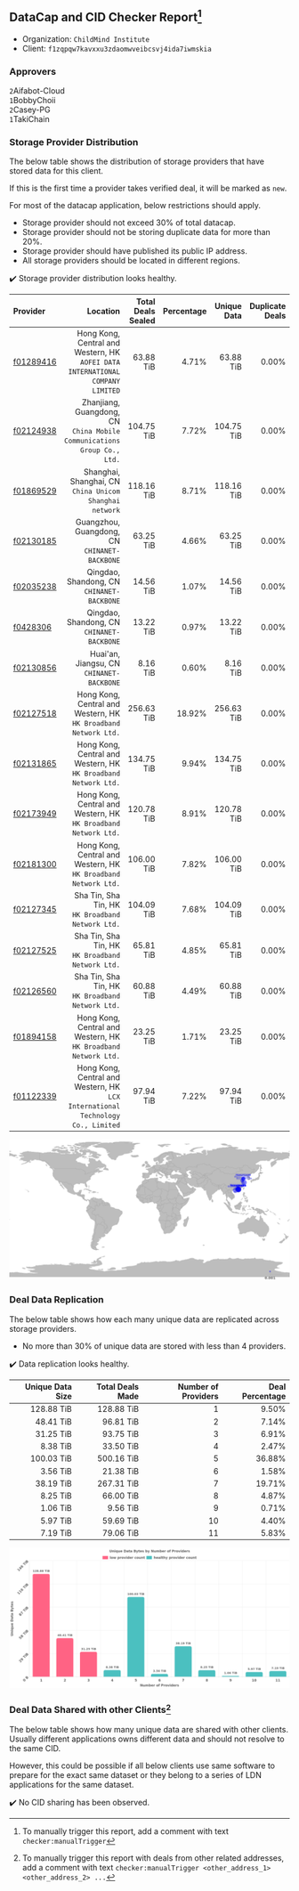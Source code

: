 ## DataCap and CID Checker Report[^1]
 - Organization: `ChildMind Institute`
 - Client: `f1zqpqw7kavxxu3zdaomwveibcsvj4ida7iwmskia`
### Approvers
`2`Aifabot-Cloud<br/>`1`BobbyChoii<br/>`2`Casey-PG<br/>`1`TakiChain

### Storage Provider Distribution
The below table shows the distribution of storage providers that have stored data for this client.

If this is the first time a provider takes verified deal, it will be marked as `new`.

For most of the datacap application, below restrictions should apply.
 - Storage provider should not exceed 30% of total datacap.
 - Storage provider should not be storing duplicate data for more than 20%.
 - Storage provider should have published its public IP address.
 - All storage providers should be located in different regions.

✔️ Storage provider distribution looks healthy.

| Provider                                              |                                                                           Location | Total Deals Sealed | Percentage | Unique Data | Duplicate Deals |
| :---------------------------------------------------- | ---------------------------------------------------------------------------------: | -----------------: | ---------: | ----------: | --------------: |
| [f01289416](https://filfox.info/en/address/f01289416) |  Hong Kong, Central and Western, HK<br/>`AOFEI DATA INTERNATIONAL COMPANY LIMITED` |          63.88 TiB |      4.71% |   63.88 TiB |           0.00% |
| [f02124938](https://filfox.info/en/address/f02124938) |         Zhanjiang, Guangdong, CN<br/>`China Mobile Communications Group Co., Ltd.` |         104.75 TiB |      7.72% |  104.75 TiB |           0.00% |
| [f01869529](https://filfox.info/en/address/f01869529) |                         Shanghai, Shanghai, CN<br/>`China Unicom Shanghai network` |         118.16 TiB |      8.71% |  118.16 TiB |           0.00% |
| [f02130185](https://filfox.info/en/address/f02130185) |                                   Guangzhou, Guangdong, CN<br/>`CHINANET-BACKBONE` |          63.25 TiB |      4.66% |   63.25 TiB |           0.00% |
| [f02035238](https://filfox.info/en/address/f02035238) |                                      Qingdao, Shandong, CN<br/>`CHINANET-BACKBONE` |          14.56 TiB |      1.07% |   14.56 TiB |           0.00% |
| [f0428306](https://filfox.info/en/address/f0428306)   |                                      Qingdao, Shandong, CN<br/>`CHINANET-BACKBONE` |          13.22 TiB |      0.97% |   13.22 TiB |           0.00% |
| [f02130856](https://filfox.info/en/address/f02130856) |                                       Huai'an, Jiangsu, CN<br/>`CHINANET-BACKBONE` |           8.16 TiB |      0.60% |    8.16 TiB |           0.00% |
| [f02127518](https://filfox.info/en/address/f02127518) |                 Hong Kong, Central and Western, HK<br/>`HK Broadband Network Ltd.` |         256.63 TiB |     18.92% |  256.63 TiB |           0.00% |
| [f02131865](https://filfox.info/en/address/f02131865) |                 Hong Kong, Central and Western, HK<br/>`HK Broadband Network Ltd.` |         134.75 TiB |      9.94% |  134.75 TiB |           0.00% |
| [f02173949](https://filfox.info/en/address/f02173949) |                 Hong Kong, Central and Western, HK<br/>`HK Broadband Network Ltd.` |         120.78 TiB |      8.91% |  120.78 TiB |           0.00% |
| [f02181300](https://filfox.info/en/address/f02181300) |                 Hong Kong, Central and Western, HK<br/>`HK Broadband Network Ltd.` |         106.00 TiB |      7.82% |  106.00 TiB |           0.00% |
| [f02127345](https://filfox.info/en/address/f02127345) |                               Sha Tin, Sha Tin, HK<br/>`HK Broadband Network Ltd.` |         104.09 TiB |      7.68% |  104.09 TiB |           0.00% |
| [f02127525](https://filfox.info/en/address/f02127525) |                               Sha Tin, Sha Tin, HK<br/>`HK Broadband Network Ltd.` |          65.81 TiB |      4.85% |   65.81 TiB |           0.00% |
| [f02126560](https://filfox.info/en/address/f02126560) |                               Sha Tin, Sha Tin, HK<br/>`HK Broadband Network Ltd.` |          60.88 TiB |      4.49% |   60.88 TiB |           0.00% |
| [f01894158](https://filfox.info/en/address/f01894158) |                 Hong Kong, Central and Western, HK<br/>`HK Broadband Network Ltd.` |          23.25 TiB |      1.71% |   23.25 TiB |           0.00% |
| [f01122339](https://filfox.info/en/address/f01122339) | Hong Kong, Central and Western, HK<br/>`LCX International Technology Co., Limited` |          97.94 TiB |      7.22% |   97.94 TiB |           0.00% |

<img src="https://raw.githubusercontent.com/data-preservation-programs/filplus-checker-assets/main/filecoin-project/filecoin-plus-large-datasets/issues/1906/1685453968327.png"/>

### Deal Data Replication
The below table shows how each many unique data are replicated across storage providers.

- No more than 30% of unique data are stored with less than 4 providers.

✔️ Data replication looks healthy.

| Unique Data Size | Total Deals Made | Number of Providers | Deal Percentage |
| ---------------: | ---------------: | ------------------: | --------------: |
|       128.88 TiB |       128.88 TiB |                   1 |           9.50% |
|        48.41 TiB |        96.81 TiB |                   2 |           7.14% |
|        31.25 TiB |        93.75 TiB |                   3 |           6.91% |
|         8.38 TiB |        33.50 TiB |                   4 |           2.47% |
|       100.03 TiB |       500.16 TiB |                   5 |          36.88% |
|         3.56 TiB |        21.38 TiB |                   6 |           1.58% |
|        38.19 TiB |       267.31 TiB |                   7 |          19.71% |
|         8.25 TiB |        66.00 TiB |                   8 |           4.87% |
|         1.06 TiB |         9.56 TiB |                   9 |           0.71% |
|         5.97 TiB |        59.69 TiB |                  10 |           4.40% |
|         7.19 TiB |        79.06 TiB |                  11 |           5.83% |

<img src="https://raw.githubusercontent.com/data-preservation-programs/filplus-checker-assets/main/filecoin-project/filecoin-plus-large-datasets/issues/1906/1685453969021.png"/>

### Deal Data Shared with other Clients[^3]
The below table shows how many unique data are shared with other clients.
Usually different applications owns different data and should not resolve to the same CID.

However, this could be possible if all below clients use same software to prepare for the exact same dataset or they belong to a series of LDN applications for the same dataset.

✔️ No CID sharing has been observed.

[^1]: To manually trigger this report, add a comment with text `checker:manualTrigger`

[^2]: Deals from those addresses are combined into this report as they are specified with `checker:manualTrigger`

[^3]: To manually trigger this report with deals from other related addresses, add a comment with text `checker:manualTrigger <other_address_1> <other_address_2> ...`
